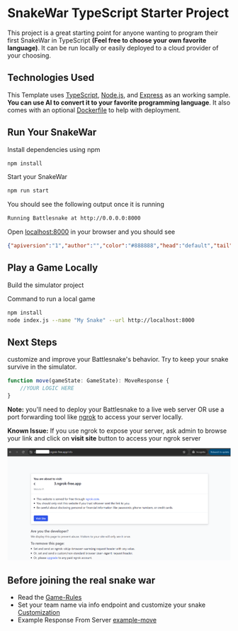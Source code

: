 # SnakeWar TypeScript Starter Project

This project is a great starting point for anyone wanting to program their first SnakeWar in TypeScript **(Feel free to choose your own favorite language)**. It can be run locally or easily deployed to a cloud provider of your choosing. 

## Technologies Used

This Template uses [TypeScript](https://www.typescriptlang.org/), [Node.js](https://nodejs.org/en/), and [Express](https://expressjs.com/) as an working sample. **You can use AI to convert it to your favorite programming language**. It also comes with an optional [Dockerfile](https://docs.docker.com/engine/reference/builder/) to help with deployment.

## Run Your SnakeWar

Install dependencies using npm

```sh
npm install
```

Start your SnakeWar

```sh
npm run start
```

You should see the following output once it is running

```sh
Running Battlesnake at http://0.0.0.0:8000
```

Open [localhost:8000](http://localhost:8000) in your browser and you should see

```json
{"apiversion":"1","author":"","color":"#888888","head":"default","tail":"default"}
```

## Play a Game Locally

Build the simulator project

Command to run a local game

```bash
npm install
node index.js --name "My Snake" --url http://localhost:8000
```

## Next Steps

customize and improve your Battlesnake's behavior. Try to keep your snake survive in the simulator. 

```js
function move(gameState: GameState): MoveResponse {
    //YOUR LOGIC HERE
}
```

**Note:** you'll need to deploy your Battlesnake to a live web server OR use a port forwarding tool like [ngrok](https://ngrok.com/) to access your server locally.

**Known Issue:** If you use ngrok to expose your server, ask admin to browse your link and click on **visit site** button to access your ngrok server

![ngrok-visit-site](./pic/ngrok_accept_visit_site.png)

## Before joining the real snake war
- Read the [Game-Rules](./docs/game-rules.md)
- Set your team name via info endpoint and customize your snake [Customization](./docs/customization.md)
- Example Response From Server [example-move](./docs/example-move.md)